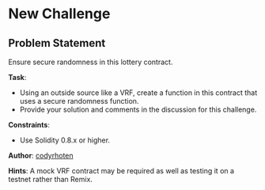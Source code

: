 # New Challenge

## Problem Statement

Ensure secure randomness in this lottery contract.

**Task**:
- Using an outside source like a VRF, create a function in this contract that uses a secure randomness function.
- Provide your solution and comments in the discussion for this challenge.

**Constraints**:
- Use Solidity 0.8.x or higher.

**Author**: [codyrhoten](https://github.com/codyrhoten)

**Hints**: 
A mock VRF contract may be required as well as testing it on a testnet rather than Remix.
